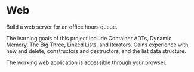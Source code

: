 # Web
Build a web server for an office hours queue.

The learning goals of this project include Container ADTs, Dynamic Memory, The Big Three, Linked Lists, and Iterators. Gains experience with new and delete, constructors and destructors, and the list data structure.

The working web application is accessible through your browser.
